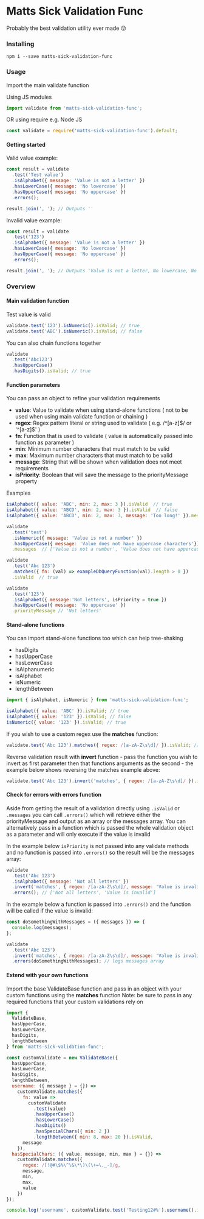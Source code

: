 # Matts Sick Validation Func

Probably the best validation utility ever made 😜

### Installing

```
npm i --save matts-sick-validation-func
```

### Usage

Import the main validate function

Using JS modules

```javascript
import validate from 'matts-sick-validation-func';
```

OR using require e.g. Node JS

```javascript
const validate = require('matts-sick-validation-func').default;
```

#### Getting started

Valid value example:

```javascript
const result = validate
  .test('Test value')
  .isAlphabet({ message: 'Value is not a letter' })
  .hasLowerCase({ message: 'No lowercase' })
  .hasUpperCase({ message: 'No uppercase' })
  .errors();

result.join(', '); // Outputs ''
```

Invalid value example:

```javascript
const result = validate
  .test('123')
  .isAlphabet({ message: 'Value is not a letter' })
  .hasLowerCase({ message: 'No lowercase' })
  .hasUpperCase({ message: 'No uppercase' })
  .errors();

result.join(', '); // Outputs 'Value is not a letter, No lowercase, No uppercase'
```

### Overview

#### Main validation function

Test value is valid

```javascript
validate.test('123').isNumeric().isValid; // true
validate.test('ABC').isNumeric().isValid; // false
```

You can also chain functions together

```javascript
validate
  .test('Abc123')
  .hasUpperCase()
  .hasDigits().isValid; // true
```

#### Function parameters

You can pass an object to refine your validation requirements

- **value**: Value to validate when using stand-alone functions ( not to be used when using main validate function or chaining )
- **regex**: Regex pattern literal or string used to validate ( e.g. \/\^[a-z]\$\/ or '\^[a-z]\$' )
- **fn**: Function that is used to validate ( value is automatically passed into function as parameter )
- **min**: Minimum number characters that must match to be valid
- **max**: Maximum number characters that must match to be valid
- **message**: String that will be shown when validation does not meet requirements
- **isPriority**: Boolean that will save the message to the priorityMessage property

Examples

```javascript
isAlphabet({ value: 'ABC', min: 2, max: 3 }).isValid  // true
isAlphabet({ value: 'ABCD', min: 2, max: 3 }).isValid  // false
isAlphabet({ value: 'ABCD', min: 2, max: 3, message: 'Too long!' }).messages  // ['Too long!']

validate
  .test('test')
  .isNumeric({ message: 'Value is not a number' })
  .hasUpperCase({ message: 'Value does not have uppercase characters'})
  .messages  // ['Value is not a number', 'Value does not have uppercase characters']

validate
  .test('Abc 123')
  .matches({ fn: (val) => exampleDbQueryFunction(val).length > 0 })
  .isValid  // true

validate
  .test('123')
  .isAlphabet({ message:'Not letters', isPriority = true })
  .hasUpperCase({ message: 'No uppercase' })
  .priorityMessage // 'Not letters'
```

#### Stand-alone functions

You can import stand-alone functions too which can help tree-shaking

- hasDigits
- hasUpperCase
- hasLowerCase
- isAlphanumeric
- isAlphabet
- isNumeric
- lengthBetween

```javascript
import { isAlphabet, isNumeric } from 'matts-sick-validation-func';

isAlphabet({ value: 'ABC' }).isValid; // true
isAlphabet({ value: '123' }).isValid; // false
isNumeric({ value: '123' }).isValid; // true
```

If you wish to use a custom regex use the **matches** function:

```javascript
validate.test('Abc 123').matches({ regex: /[a-zA-Z\s\d]/ }).isValid; // true
```

Reverse validation result with **invert** function - pass the function you wish to invert as first parameter then that functions arguments as the second - the example below shows reversing the matches example above:

```javascript
validate.test('Abc 123').invert('matches', { regex: /[a-zA-Z\s\d]/ }).isValid; // false
```

#### Check for errors with errors function

Aside from getting the result of a validation directly using `.isValid` or `.messages` you can call `.errors()` which will retrieve either the priorityMessage and output as an array or the messages array. You can alternatively pass in a function which is passed the whole validation object as a parameter and will only execute if the value is invalid

In the example below `isPriority` is not passed into any validate methods and no function is passed into `.errors()` so the result will be the messages array:

```javascript
validate
  .test('Abc 123')
  .isAlphabet({ message: 'Not all letters' })
  .invert('matches', { regex: /[a-zA-Z\s\d]/, message: 'Value is invalid' })
  .errors(); // ['Not all letters', 'Value is invalid']
```

In the example below a function is passed into `.errors()` and the function will be called if the value is invalid:

```javascript
const doSomethingWithMessages = ({ messages }) => {
  console.log(messages);
};

validate
  .test('Abc 123')
  .invert('matches', { regex: /[a-zA-Z\s\d]/, message: 'Value is invalid' })
  .errors(doSomethingWithMessages); // logs messages array
```

#### Extend with your own functions

Import the base ValidateBase function and pass in an object with your custom functions using the **matches** function
Note: be sure to pass in any required functions that your custom validations rely on

```javascript
import {
  ValidateBase,
  hasUpperCase,
  hasLowerCase,
  hasDigits,
  lengthBetween
} from 'matts-sick-validation-func';

const customValidate = new ValidateBase({
  hasUpperCase,
  hasLowerCase,
  hasDigits,
  lengthBetween,
  username: ({ message } = {}) =>
    customValidate.matches({
      fn: value =>
        customValidate
          .test(value)
          .hasUpperCase()
          .hasLowerCase()
          .hasDigits()
          .hasSpecialChars({ min: 2 })
          .lengthBetween({ min: 8, max: 20 }).isValid,
      message
    }),
  hasSpecialChars: ({ value, message, min, max } = {}) =>
    customValidate.matches({
      regex: /[!@#\$%\^\&\*\)\(\+=\._-]/g,
      message,
      min,
      max,
      value
    })
});

console.log('username', customValidate.test('Testing12#%').username().isValid); // true
```

